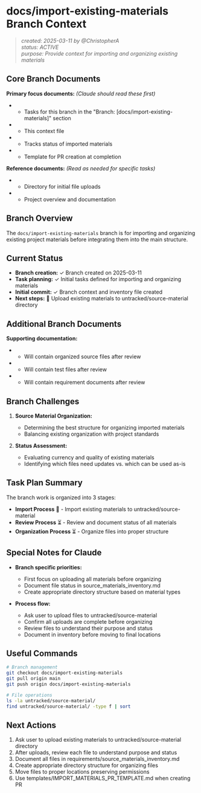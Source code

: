 # docs/import-existing-materials Branch Context

> _created: 2025-03-11 by @ChristopherA_  
> _status: ACTIVE_  
> _purpose: Provide context for importing and organizing existing materials_  

## Core Branch Documents

**Primary focus documents:** _(Claude should read these first)_
-  - Tasks for this branch in the "Branch: [docs/import-existing-materials]" section
-  - This context file
-  - Tracks status of imported materials
-  - Template for PR creation at completion

**Reference documents:** _(Read as needed for specific tasks)_
-  - Directory for initial file uploads
-  - Project overview and documentation

## Branch Overview

The `docs/import-existing-materials` branch is for importing and organizing existing project materials before integrating them into the main structure.

## Current Status

- **Branch creation:** ✓ Branch created on 2025-03-11
- **Task planning:** ✓ Initial tasks defined for importing and organizing materials
- **Initial commit:** ✓ Branch context and inventory file created
- **Next steps:** 🔄 Upload existing materials to untracked/source-material directory

## Additional Branch Documents

**Supporting documentation:**
-  - Will contain organized source files after review
-  - Will contain test files after review
-  - Will contain requirement documents after review

## Branch Challenges

1. **Source Material Organization:** 
   - Determining the best structure for organizing imported materials
   - Balancing existing organization with project standards

2. **Status Assessment:**
   - Evaluating currency and quality of existing materials
   - Identifying which files need updates vs. which can be used as-is

## Task Plan Summary

The branch work is organized into 3 stages:

- **Import Process** 🔄 - Import existing materials to untracked/source-material
- **Review Process** ⏳ - Review and document status of all materials
- **Organization Process** ⏳ - Organize files into proper structure

## Special Notes for Claude

- **Branch specific priorities:**
  - First focus on uploading all materials before organizing
  - Document file status in source_materials_inventory.md
  - Create appropriate directory structure based on material types

- **Process flow:**
  - Ask user to upload files to untracked/source-material
  - Confirm all uploads are complete before organizing
  - Review files to understand their purpose and status
  - Document in inventory before moving to final locations

## Useful Commands

```bash
# Branch management
git checkout docs/import-existing-materials
git pull origin main
git push origin docs/import-existing-materials

# File operations
ls -la untracked/source-material/
find untracked/source-material/ -type f | sort
```

## Next Actions

1. Ask user to upload existing materials to untracked/source-material directory
2. After uploads, review each file to understand purpose and status
3. Document all files in requirements/source_materials_inventory.md
4. Create appropriate directory structure for organizing files
5. Move files to proper locations preserving permissions
6. Use templates/IMPORT_MATERIALS_PR_TEMPLATE.md when creating PR
